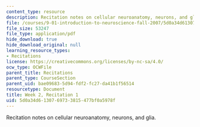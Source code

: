 ```yaml
---
content_type: resource
description: Recitation notes on cellular neuroanatomy, neurons, and glia.
file: /courses/9-01-introduction-to-neuroscience-fall-2007/5d0a34d6130769733815477bf0a5978f_wk02_sechand0910.pdf
file_size: 53247
file_type: application/pdf
hide_download: true
hide_download_original: null
learning_resource_types:
- Recitations
license: https://creativecommons.org/licenses/by-nc-sa/4.0/
ocw_type: OCWFile
parent_title: Recitations
parent_type: CourseSection
parent_uid: bae09683-5d94-fdf2-fc27-da41b1f56514
resourcetype: Document
title: Week 2, Recitation 1
uid: 5d0a34d6-1307-6973-3815-477bf0a5978f
---
```

Recitation notes on cellular neuroanatomy, neurons, and glia.